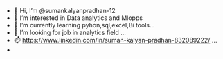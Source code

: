 - 👋 Hi, I’m @sumankalyanpradhan-12
- 👀 I’m interested in Data analytics and Mlopps
- 🌱 I’m currently learning pyhon,sql,excel,Bi tools...
- 💞️ I’m looking for job in analytics field ...
- 📫 https://www.linkedin.com/in/suman-kalyan-pradhan-832089222/ ...
- 

<!---
sumankalyanpradhan-12/sumankalyanpradhan-12 is a ✨ special ✨ repository because its `README.md` (this file) appears on your GitHub profile.
You can click the Preview link to take a look at your changes.
--->

